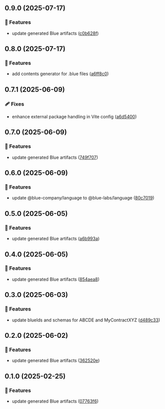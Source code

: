 ## 0.9.0 (2025-07-17)

### 🚀 Features

- update generated Blue artifacts ([c0b628f](https://github.com/bluecontract/blue-repository-js/commit/c0b628f))

## 0.8.0 (2025-07-17)

### 🚀 Features

- add contents generator for .blue files ([a6ff8c0](https://github.com/bluecontract/blue-repository-js/commit/a6ff8c0))

## 0.7.1 (2025-06-09)

### 🩹 Fixes

- enhance external package handling in Vite config ([a6d5400](https://github.com/bluecontract/blue-repository-js/commit/a6d5400))

## 0.7.0 (2025-06-09)

### 🚀 Features

- update generated Blue artifacts ([749f707](https://github.com/bluecontract/blue-repository-js/commit/749f707))

## 0.6.0 (2025-06-09)

### 🚀 Features

- update @blue-company/language to @blue-labs/language ([80c7019](https://github.com/bluecontract/blue-repository-js/commit/80c7019))

## 0.5.0 (2025-06-05)

### 🚀 Features

- update generated Blue artifacts ([a6b993a](https://github.com/bluecontract/blue-repository-js/commit/a6b993a))

## 0.4.0 (2025-06-05)

### 🚀 Features

- update generated Blue artifacts ([854aea8](https://github.com/bluecontract/blue-repository-js/commit/854aea8))

## 0.3.0 (2025-06-03)

### 🚀 Features

- update blueIds and schemas for ABCDE and MyContractXYZ ([d489c33](https://github.com/bluecontract/blue-repository-js/commit/d489c33))

## 0.2.0 (2025-06-02)

### 🚀 Features

- update generated Blue artifacts ([362520e](https://github.com/bluecontract/blue-repository-js/commit/362520e))

## 0.1.0 (2025-02-25)

### 🚀 Features

- update generated Blue artifacts ([07763f6](https://github.com/bluecontract/blue-repository-js/commit/07763f6))